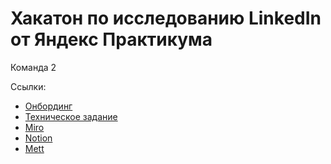 # Хакатон по исследованию LinkedIn от Яндекс Практикума
Команда 2

Ссылки:
- [Онбординг](https://prairie-parade-285.notion.site/f7191f19dd274dce8fc779d0a6c694d7)
- [Техническое задание](https://disk.yandex.ru/i/v1DkojBTIBFN8A)
- [Miro](https://miro.com/app/board/uXjVM8HRZOU=/)
- [Notion](https://www.notion.so/Linkedin-f2e0a6168376473b8a71dfbd21629976?pvs=4)
- [Mett](https://meet.google.com/xch-zodw-xaa)
